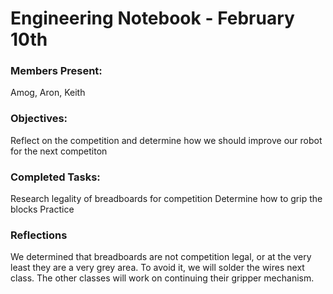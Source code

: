 # Engineering Notebook - February 10th
### Members Present:
Amog, Aron, Keith

### Objectives:
Reflect on the competition and determine how we should improve our robot for the next competiton

### Completed Tasks:
Research legality of breadboards for competition
Determine how to grip the blocks
Practice

### Reflections
We determined that breadboards are not competition legal, or at the very least they are a very grey area. To avoid it, we will solder the wires next class.
The other classes will work on continuing their gripper mechanism.